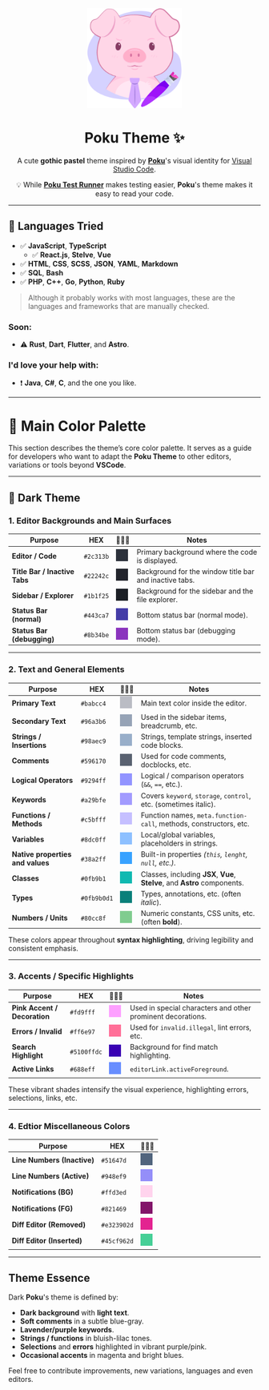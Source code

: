 <div align="center">
<img height="200" alt="Poku's Logo" src="./assets/icon.png">

# Poku Theme ✨

A cute **gothic pastel** theme inspired by [**Poku**](https://github.com/wellwelwel/poku)'s visual identity for [Visual Studio Code](https://github.com/microsoft/vscode).

💡 While [**Poku Test Runner**](https://github.com/wellwelwel/poku) makes testing easier, **Poku**'s theme makes it easy to read your code.

</div>

---

## 🔬 Languages Tried

- ✅ **JavaScript**, **TypeScript**
  - ✅ **React.js**, **Stelve**, **Vue**
- ✅ **HTML**, **CSS**, **SCSS**, **JSON**, **YAML**, **Markdown**
- ✅ **SQL**, **Bash**
- ✅ **PHP**, **C++**, **Go**, **Python**, **Ruby**

> Although it probably works with most languages, these are the languages and frameworks that are manually checked.

### Soon:

- ⚠️ **Rust**, **Dart**, **Flutter**, and **Astro**.

### I'd love your help with:

- ❗️ **Java**, **C#**, **C**, and the one you like.

---

# 🎨 Main Color Palette

This section describes the theme’s core color palette. It serves as a guide for developers who want to adapt the **Poku Theme** to other editors, variations or tools beyond **VSCode**.

---

## 🌌 Dark Theme

### 1. Editor Backgrounds and Main Surfaces

| Purpose                       | HEX       | 👨🏻‍🎨                                       | Notes                                                  |
| ----------------------------- | --------- | ---------------------------------------- | ------------------------------------------------------ |
| **Editor / Code**             | `#2c313b` | <img src="./assets/colors/2c313b.png" /> | Primary background where the code is displayed.        |
| **Title Bar / Inactive Tabs** | `#22242c` | <img src="./assets/colors/22242c.png" /> | Background for the window title bar and inactive tabs. |
| **Sidebar / Explorer**        | `#1b1f25` | <img src="./assets/colors/1b1f25.png" /> | Background for the sidebar and the file explorer.      |
| **Status Bar (normal)**       | `#443ca7` | <img src="./assets/colors/443ca7.png" /> | Bottom status bar (normal mode).                       |
| **Status Bar (debugging)**    | `#8b34be` | <img src="./assets/colors/8b34be.png" /> | Bottom status bar (debugging mode).                    |

---

### 2. Text and General Elements

| Purpose                          | HEX         | 👨🏻‍🎨                                         | Notes                                                                      |
| -------------------------------- | ----------- | ------------------------------------------ | -------------------------------------------------------------------------- |
| **Primary Text**                 | `#babcc4`   | <img src="./assets/colors/babcc4.png" />   | Main text color inside the editor.                                         |
| **Secondary Text**               | `#96a3b6`   | <img src="./assets/colors/96a3b6.png" />   | Used in the sidebar items, breadcrumb, etc.                                |
| **Strings / Insertions**         | `#98aec9`   | <img src="./assets/colors/98aec9.png" />   | Strings, template strings, inserted code blocks.                           |
| **Comments**                     | `#596170`   | <img src="./assets/colors/596170.png" />   | Used for code comments, docblocks, etc.                                    |
| **Logical Operators**            | `#9294ff`   | <img src="./assets/colors/9294ff.png" />   | Logical / comparison operators (`&&`, `==`, etc.).                         |
| **Keywords**                     | `#a29bfe`   | <img src="./assets/colors/a29bfe.png" />   | Covers `keyword`, `storage`, `control`, etc. (sometimes italic).           |
| **Functions / Methods**          | `#c5bfff`   | <img src="./assets/colors/c5bfff.png" />   | Function names, `meta.function-call`, methods, constructors, etc.          |
| **Variables**                    | `#8dc0ff`   | <img src="./assets/colors/8dc0ff.png" />   | Local/global variables, placeholders in strings.                           |
| **Native properties and values** | `#38a2ff`   | <img src="./assets/colors/38a2ff.png" />   | Built-in properties _(`this`, `lenght`, `null`, etc.)_.                    |
| **Classes**                      | `#0fb9b1`   | <img src="./assets/colors/0fb9b1.png" />   | Classes, including **JSX**, **Vue**, **Stelve**, and **Astro** components. |
| **Types**                        | `#0fb9b0d1` | <img src="./assets/colors/0fb9b0d1.png" /> | Types, annotations, etc. (often _italic_).                                 |
| **Numbers / Units**              | `#80cc8f`   | <img src="./assets/colors/80cc8f.png" />   | Numeric constants, CSS units, etc. (often **bold**).                       |

These colors appear throughout **syntax highlighting**, driving legibility and consistent emphasis.

---

### 3. Accents / Specific Highlights

| Purpose                      | HEX         | 👨🏻‍🎨                                         | Notes                                                       |
| ---------------------------- | ----------- | ------------------------------------------ | ----------------------------------------------------------- |
| **Pink Accent / Decoration** | `#fd9fff`   | <img src="./assets/colors/fd9fff.png" />   | Used in special characters and other prominent decorations. |
| **Errors / Invalid**         | `#ff6e97`   | <img src="./assets/colors/ff6e97.png" />   | Used for `invalid.illegal`, lint errors, etc.               |
| **Search Highlight**         | `#5100ffdc` | <img src="./assets/colors/5100ffdc.png" /> | Background for find match highlighting.                     |
| **Active Links**             | `#688eff`   | <img src="./assets/colors/688eff.png" />   | `editorLink.activeForeground`.                              |

These vibrant shades intensify the visual experience, highlighting errors, selections, links, etc.

---

### 4. Edtior Miscellaneous Colors

| Purpose                     | HEX         | 👨🏻‍🎨                                         |
| --------------------------- | ----------- | ------------------------------------------ |
| **Line Numbers (Inactive)** | `#51647d`   | <img src="./assets/colors/51647d.png" />   |
| **Line Numbers (Active)**   | `#948ef9`   | <img src="./assets/colors/948ef9.png" />   |
| **Notifications (BG)**      | `#ffd3ed`   | <img src="./assets/colors/ffd3ed.png" />   |
| **Notifications (FG)**      | `#821469`   | <img src="./assets/colors/821469.png" />   |
| **Diff Editor (Removed)**   | `#e323902d` | <img src="./assets/colors/e323902d.png" /> |
| **Diff Editor (Inserted)**  | `#45cf962d` | <img src="./assets/colors/45cf962d.png" /> |

---

## Theme Essence

Dark **Poku**'s theme is defined by:

- **Dark background** with **light text**.
- **Soft comments** in a subtle blue-gray.
- **Lavender/purple keywords**.
- **Strings / functions** in bluish-lilac tones.
- **Selections** and **errors** highlighted in vibrant purple/pink.
- **Occasional accents** in magenta and bright blues.

Feel free to contribute improvements, new variations, languages and even editors.
